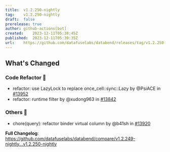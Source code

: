 ```yaml
---
title:	v1.2.250-nightly
tag:	v1.2.250-nightly
draft:	false
prerelease:	true
author:	github-actions[bot]
created:	2023-12-11T05:38:45Z
published:	2023-12-11T05:39:35Z
url:	https://github.com/datafuselabs/databend/releases/tag/v1.2.250-nightly
---
```

<!-- Release notes generated using configuration in .github/release.yml at main -->

## What's Changed
### Code Refactor 🎉
* refactor: use LazyLock to replace once_cell::sync::Lazy by @PsiACE in [#13952](https://github.com/datafuselabs/databend/pull/13952)
* refactor: runtime filter by @xudong963 in [#13842](https://github.com/datafuselabs/databend/pull/13842)
### Others 📒
* chore(query): refactor binder virtual column by @b41sh in [#13920](https://github.com/datafuselabs/databend/pull/13920)


**Full Changelog**: https://github.com/datafuselabs/databend/compare/v1.2.249-nightly...v1.2.250-nightly
